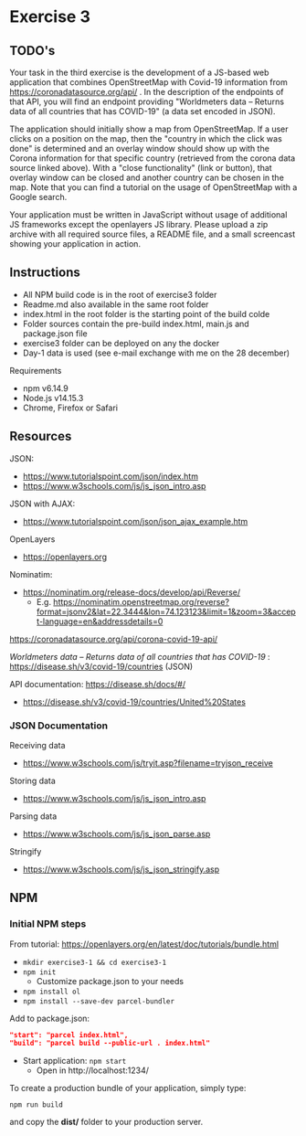 # Exercise 3

## TODO's

Your task in the third exercise is the development of a JS-based web application that combines OpenStreetMap with Covid-19 information from https://coronadatasource.org/api/ . In the description of the endpoints of that API, you will find an endpoint providing "Worldmeters data – Returns data of all countries that has COVID-19" (a data set encoded in JSON).

The application should initially show a map from OpenStreetMap. If a user clicks on a position on the map, then the "country in which the click was done" is determined and an overlay window should show up with the Corona information for that specific country (retrieved from the corona data source linked above). With a "close functionality" (link or button), that overlay window can be closed and another country can be chosen in the map. Note that you can find a tutorial on the usage of OpenStreetMap with a Google search.

Your application must be written in JavaScript without usage of additional JS frameworks except the openlayers JS library. Please upload a zip archive with all required source files, a README file, and a small screencast showing your application in action.

## Instructions

- All NPM build code is in the root of exercise3 folder
- Readme.md also available in the same root folder
- index.html in the root folder is the starting point of the build colde
- Folder sources contain the pre-build index.html, main.js and package.json file
- exercise3 folder can be deployed on any the docker
- Day-1 data is used (see e-mail exchange with me on the 28 december)

Requirements

- npm v6.14.9
- Node.js v14.15.3
- Chrome, Firefox or Safari

## Resources

JSON:
- https://www.tutorialspoint.com/json/index.htm
- https://www.w3schools.com/js/js_json_intro.asp

JSON with AJAX:
- https://www.tutorialspoint.com/json/json_ajax_example.htm

OpenLayers
- https://openlayers.org

Nominatim:
- https://nominatim.org/release-docs/develop/api/Reverse/
    - E.g. https://nominatim.openstreetmap.org/reverse?format=jsonv2&lat=22.3444&lon=74.123123&limit=1&zoom=3&accept-language=en&addressdetails=0

https://coronadatasource.org/api/corona-covid-19-api/

*Worldmeters data – Returns data of all countries that has COVID-19* : https://disease.sh/v3/covid-19/countries (JSON)

API documentation: https://disease.sh/docs/#/
- https://disease.sh/v3/covid-19/countries/United%20States

### JSON Documentation

Receiving data
- https://www.w3schools.com/js/tryit.asp?filename=tryjson_receive

Storing data
- https://www.w3schools.com/js/js_json_intro.asp

Parsing data
- https://www.w3schools.com/js/js_json_parse.asp 

Stringify
- https://www.w3schools.com/js/js_json_stringify.asp

## NPM

### Initial NPM steps

From tutorial: https://openlayers.org/en/latest/doc/tutorials/bundle.html

- `mkdir exercise3-1 && cd exercise3-1`
- `npm init`
    - Customize package.json to your needs
- `npm install ol`
- `npm install --save-dev parcel-bundler`

Add to package.json:

```json
"start": "parcel index.html",
"build": "parcel build --public-url . index.html"
```

- Start application: `npm start`
    - Open in http://localhost:1234/

To create a production bundle of your application, simply type:

`npm run build`

and copy the **dist/**   folder to your production server.








